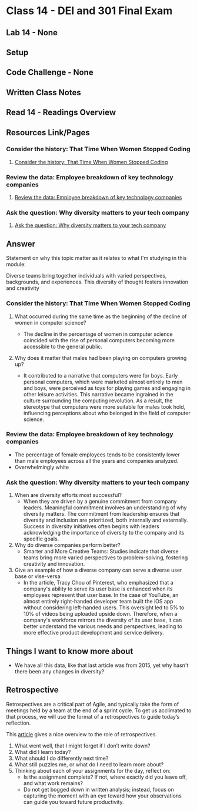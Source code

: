 # Class 14 - DEI and 301 Final Exam


## Lab 14 - None

## Setup

## Code Challenge - None


## Written Class Notes


## Read 14 - Readings Overview

## Resources Link/Pages

### Consider the history: That Time When Women Stopped Coding


1. [Consider the history: That Time When Women Stopped Coding](https://www.npr.org/sections/money/2014/10/21/357629765/when-women-stopped-coding)


### Review the data: Employee breakdown of key technology companies


1. [Review the data: Employee breakdown of key technology companies](https://informationisbeautiful.net/visualizations/diversity-in-tech/)


### Ask the question: Why diversity matters to your tech company


1. [Ask the question: Why diversity matters to your tech company](https://www.usatoday.com/story/tech/columnist/2015/07/21/why-diversity-matters-your-tech-company/30419871/)

## Answer

Statement on why this topic matter as it relates to what I'm studying in this module:

Diverse teams bring together individuals with varied perspectives, backgrounds, and experiences. This diversity of thought fosters innovation and creativity

### Consider the history: That Time When Women Stopped Coding

1. What occurred during the same time as the beginning of the decline of women in computer science?
    - The decline in the percentage of women in computer science coincided with the rise of personal computers becoming more accessible to the general public.


1. Why does it matter that males had been playing on computers growing up?
    - It contributed to a narrative that computers were for boys. Early personal computers, which were marketed almost entirely to men and boys, were perceived as toys for playing games and engaging in other leisure activities. This narrative became ingrained in the culture surrounding the computing revolution. As a result, the stereotype that computers were more suitable for males took hold, influencing perceptions about who belonged in the field of computer science.




### Review the data: Employee breakdown of key technology companies

- The percentage of female employees tends to be consistently lower than male employees across all the years and companies analyzed.
- Overwhelmingly white

### Ask the question: Why diversity matters to your tech company

1. When are diversity efforts most successful?
    - When they are driven by a genuine commitment from company leaders. Meaningful commitment involves an understanding of why diversity matters. The commitment from leadership ensures that diversity and inclusion are prioritized, both internally and externally. Success in diversity initiatives often begins with leaders acknowledging the importance of diversity to the company and its specific goals.
1. Why do diverse companies perform better?
    - Smarter and More Creative Teams: Studies indicate that diverse teams bring more varied perspectives to problem-solving, fostering creativity and innovation.
1. Give an example of how a diverse company can serve a diverse user base or vise-versa.
    - In the article, Tracy Chou of Pinterest, who emphasized that a company's ability to serve its user base is enhanced when its employees represent that user base. In the case of YouTube, an almost entirely right-handed developer team built the iOS app without considering left-handed users. This oversight led to 5% to 10% of videos being uploaded upside down. Therefore, when a company's workforce mirrors the diversity of its user base, it can better understand the various needs and perspectives, leading to more effective product development and service delivery.


## Things I want to know more about

- We have all this data, like that last article was from 2015, yet why hasn't there been any changes in diversity? 

## Retrospective

Retrospectives are a critical part of Agile, and typically take the form of meetings held by a team at the end of a sprint cycle. To get us acclimated to that process, we will use the format of a retrospectives to guide today’s reflection.

This [article](https://www.benlinders.com/2013/which-questions-do-you-ask-in-retrospectives/) gives a nice overview to the role of retrospectives.

1. What went well, that I might forget if I don’t write down?
2. What did I learn today?
3. What should I do differently next time?
4. What still puzzles me, or what do I need to learn more about?
5. Thinking about each of your assignments for the day, reflect on:
    - Is the assignment complete? If not, where exactly did you leave off, and what work remains?
    - Do not get bogged down in written analysis; instead, focus on capturing the moment with an eye toward how your observations can guide you toward future productivity.


